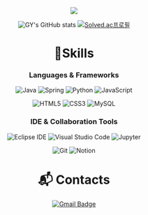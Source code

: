 <!-- ### Hi there 👋 -->

<!--
**cgy0627/cgy0627** is a ✨ _special_ ✨ repository because its `README.md` (this file) appears on your GitHub profile.

Here are some ideas to get you started:

- 🔭 I’m currently working on ...
- 🌱 I’m currently learning ...
- 👯 I’m looking to collaborate on ...
- 🤔 I’m looking for help with ...
- 💬 Ask me about ...
- 📫 How to reach me: ...
- 😄 Pronouns: ...
- ⚡ Fun fact: ...
-->


<div align="center">
  
  <img src="https://capsule-render.vercel.app/api?type=slice&color=auto&height=200&section=header&text=GeunYoung&fontSize=90" />

  ![GY's GitHub stats](https://github-readme-stats-ten-gilt.vercel.app/api?username=cgy0627&show_icons=true&theme=radical)
  [![Solved.ac프로필](http://mazassumnida.wtf/api/v2/generate_badge?boj=cgy0627)](https://solved.ac/cgy0627)

<!--  https://soo-vely-dev.tistory.com/159  -->
  # 💪Skills
  ### Languages & Frameworks
  ![Java](https://img.shields.io/badge/Java-007396.svg?&style=for-the-badge&logo=Java&logoColor=white)
  ![Spring](https://img.shields.io/badge/Spring-6DB33F.svg?&style=for-the-badge&logo=Spring&logoColor=white)
  ![Python](https://img.shields.io/badge/Python-3776AB.svg?&style=for-the-badge&logo=Python&logoColor=white)
  ![JavaScript](https://img.shields.io/badge/JavaScript-F7DF1E.svg?&style=for-the-badge&logo=JavaScript&logoColor=white)
<!--   ![Android](https://img.shields.io/badge/Android-3DDC84.svg?&style=for-the-badge&logo=Android&logoColor=white) -->
  
<!--   ![TypeScript](https://img.shields.io/badge/TypeScript-3178C6.svg?&style=for-the-badge&logo=TypeScript&logoColor=white) -->
  ![HTML5](https://img.shields.io/badge/HTML5-E34F26.svg?&style=for-the-badge&logo=HTML5&logoColor=white)
  ![CSS3](https://img.shields.io/badge/CSS3-1572B6.svg?&style=for-the-badge&logo=CSS3&logoColor=white)
  ![MySQL](https://img.shields.io/badge/MySQL-4479A1.svg?&style=for-the-badge&logo=MySQL&logoColor=white)
<!--   ![Oracle](https://img.shields.io/badge/Oracle-F80000.svg?&style=for-the-badge&logo=Oracle&logoColor=white) -->

  ### IDE & Collaboration Tools
  ![Eclipse IDE](https://img.shields.io/badge/Eclipse%20IDE-2C2255.svg?&style=for-the-badge&logo=Eclipse%20IDE&logoColor=white)
  ![Visual Studio Code](https://img.shields.io/badge/Visual%20Studio%20Code-007ACC.svg?&style=for-the-badge&logo=Visual%20Studio%20Code&logoColor=white)
  ![Jupyter](https://img.shields.io/badge/Jupyter-F37626?style=for-the-badge&logo=Jupyter&logoColor=white)
  
  ![Git](https://img.shields.io/badge/Git-F05032.svg?&style=for-the-badge&logo=Git&logoColor=white)
  ![Notion](https://img.shields.io/badge/Notion-000000.svg?&style=for-the-badge&logo=Notion&logoColor=white)
<!--   ![Android Studio](https://img.shields.io/badge/Android%20Studio-3DDC84.svg?&style=for-the-badge&logo=Android%20Studio&logoColor=white) -->


  # :mailbox_with_mail: Contacts
  [![Gmail Badge](https://img.shields.io/badge/Gmail-d14836?style=flat-square&logo=Gmail&logoColor=white&link=mailto:jennygychae@gmail.com)](mailto:jennygychae@gmail.com)
  <!--   [![Tech Blog Badge](http://img.shields.io/badge/-Tech%20blog-black?style=flat-square&logo=github&link=https://soo-vely-dev.tistory.com/)](https://soo-vely-dev.tistory.com/) -->


</div>

 
